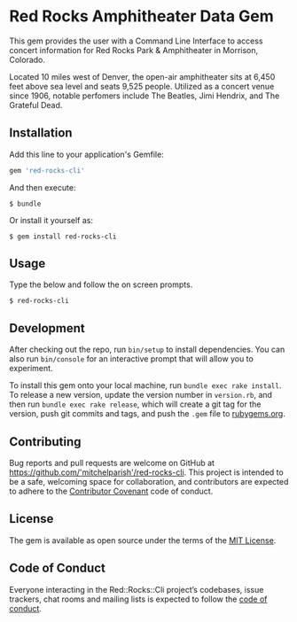# Red Rocks Amphitheater Data Gem

This gem provides the user with a Command Line Interface to access concert information for Red Rocks Park & Amphitheater in Morrison, Colorado.

Located 10 miles west of Denver, the open-air amphitheater sits at 6,450 feet above sea level and seats 9,525 people. Utilized as a concert venue since 1906, notable perfomers include The Beatles, Jimi Hendrix, and The Grateful Dead.

## Installation

Add this line to your application's Gemfile:

```ruby
gem 'red-rocks-cli'
```

And then execute:

    $ bundle

Or install it yourself as:

    $ gem install red-rocks-cli

## Usage

Type the below and follow the on screen prompts.

    $ red-rocks-cli

## Development

After checking out the repo, run `bin/setup` to install dependencies. You can also run `bin/console` for an interactive prompt that will allow you to experiment.

To install this gem onto your local machine, run `bundle exec rake install`. To release a new version, update the version number in `version.rb`, and then run `bundle exec rake release`, which will create a git tag for the version, push git commits and tags, and push the `.gem` file to [rubygems.org](https://rubygems.org).

## Contributing

Bug reports and pull requests are welcome on GitHub at https://github.com/'mitchelparish'/red-rocks-cli. This project is intended to be a safe, welcoming space for collaboration, and contributors are expected to adhere to the [Contributor Covenant](http://contributor-covenant.org) code of conduct.

## License

The gem is available as open source under the terms of the [MIT License](https://opensource.org/licenses/MIT).

## Code of Conduct

Everyone interacting in the Red::Rocks::Cli project’s codebases, issue trackers, chat rooms and mailing lists is expected to follow the [code of conduct](https://github.com/'mitchelparish'/red-rocks-cli/blob/master/CODE_OF_CONDUCT.md).
